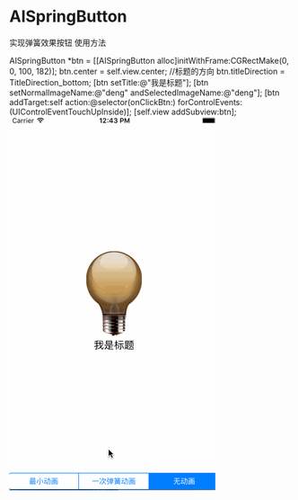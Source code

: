 # AISpringButton
实现弹簧效果按钮
使用方法
</p>

AISpringButton *btn = [[AISpringButton alloc]initWithFrame:CGRectMake(0, 0, 100, 182)];
btn.center = self.view.center;
//标题的方向
btn.titleDirection = TitleDirection_bottom;
[btn setTitle:@"我是标题"];
[btn setNormalImageName:@"deng" andSelectedImageName:@"deng"];
[btn addTarget:self action:@selector(onClickBtn:) forControlEvents:(UIControlEventTouchUpInside)];
[self.view addSubview:btn];
![image](https://github.com/aizexin/AISpringButtonDemo/raw/master/弹簧按钮.gif)